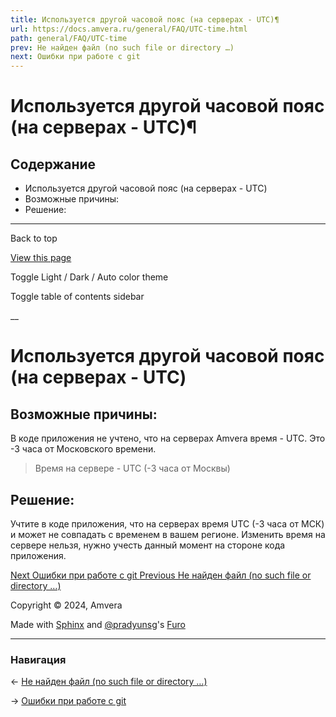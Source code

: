 ```yaml
---
title: Используется другой часовой пояс (на серверах - UTC)¶
url: https://docs.amvera.ru/general/FAQ/UTC-time.html
path: general/FAQ/UTC-time
prev: Не найден файл (no such file or directory …)
next: Ошибки при работе с git
---
```


# Используется другой часовой пояс (на серверах - UTC)¶

## Содержание

- Используется другой часовой пояс (на серверах - UTC)
- Возможные причины:
- Решение:

---

Back to top

[ View this page ](<../../_sources/general/FAQ/UTC-time.md.txt> "View this page")

Toggle Light / Dark / Auto color theme

Toggle table of contents sidebar

__

# Используется другой часовой пояс (на серверах - UTC)

## Возможные причины:

В коде приложения не учтено, что на серверах Amvera время - UTC. Это -3 часа от Московского времени.

> Время на сервере - UTC (-3 часа от Москвы)

## Решение:

Учтите в коде приложения, что на серверах время UTC (-3 часа от МСК) и может не совпадать с временем в вашем регионе. Изменить время на сервере нельзя, нужно учесть данный момент на стороне кода приложения.

[ Next Ошибки при работе с git ](<../../applications/git/freq-errors.html>) [ Previous Не найден файл (no such file or directory …) ](<not-found-file.html>)

Copyright © 2024, Amvera 

Made with [Sphinx](<https://www.sphinx-doc.org/>) and [@pradyunsg](<https://pradyunsg.me>)'s [Furo](<https://github.com/pradyunsg/furo>)


---

### Навигация

← [Не найден файл (no such file or directory …)](https://docs.amvera.ru/not-found-file.html)

→ [Ошибки при работе с git](https://docs.amvera.ru/applications/git/freq-errors.html)
